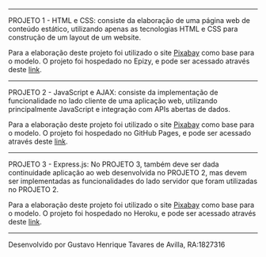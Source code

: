 ------------------------------------------------------------------------------------------------------------------------------------------

PROJETO 1 - HTML e CSS: consiste da elaboração de uma página web de conteúdo estático, utilizando apenas as tecnologias HTML e CSS para construção de um layout de um website.

Para a elaboração deste projeto foi utilizado o site <a href="https://www.pixabay.com">Pixabay</a> como base para o modelo.
O projeto foi hospedado no Epizy, e pode ser acessado através deste <a href="http://pixabay-proj1.epizy.com/">link</a>.

------------------------------------------------------------------------------------------------------------------------------------------

PROJETO 2 - JavaScript e AJAX: consiste da implementação de funcionalidade no lado cliente de uma aplicação web, utilizando principalmente JavaScript e integração com APIs abertas de dados.

Para a elaboração deste projeto foi utilizado o site <a href="https://www.pixabay.com">Pixabay</a> como base para o modelo.
O projeto foi hospedado no GitHub Pages, e pode ser acessado através deste <a href="https://gustavoavilla.github.io/projeto-progweb">link</a>.

------------------------------------------------------------------------------------------------------------------------------------------

PROJETO 3 - Express.js: No PROJETO 3, também deve ser dada continuidade aplicação ao web desenvolvida no PROJETO 2, mas devem ser implementadas as funcionalidades do lado servidor que foram utilizadas no PROJETO 2.

Para a elaboração deste projeto foi utilizado o site <a href="https://www.pixabay.com">Pixabay</a> como base para o modelo.
O projeto foi hospedado no Heroku, e pode ser acessado através deste <a href="https://gustavoavilla.github.io/projeto-progweb">link</a>.

------------------------------------------------------------------------------------------------------------------------------------------
Desenvolvido por Gustavo Henrique Tavares de Avilla, RA:1827316
